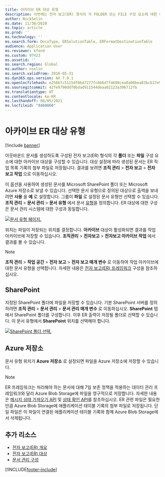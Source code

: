 ```yaml
---
title: 아카이브 ER 대상 유형
description: 이번에는 전자 보고(ER) 형식의 각 FOLDER 또는 FILE 구성 요소에 대한 아카이브 대상을 구성하는 방법에 대한 정보를 제공합니다.
author: NickSelin
ms.date: 11/30/2020
ms.topic: article
ms.prod: ''
ms.technology: ''
ms.search.form: DocuType, ERSolutionTable, ERFormatDestinationTable
audience: Application User
ms.reviewer: kfend
ms.custom: 97423
ms.assetid: ''
ms.search.region: Global
ms.author: nselin
ms.search.validFrom: 2016-05-31
ms.dyn365.ops.version: AX 7.0.1
ms.openlocfilehash: e2566fc5115df8b47277fc6b6d7f4698cea0a00bea83bcb17e9d7a9e9b765b65
ms.sourcegitcommit: 42fe9790ddf0bdad911544deaa82123a396712fb
ms.translationtype: HT
ms.contentlocale: ko-KR
ms.lasthandoff: 08/05/2021
ms.locfileid: "8460860"
---
```

# <a name="archive-er-destination-type"></a>아카이브 ER 대상 유형

[!include [banner](../includes/banner.md)]

아웃바운드 문서를 생성하도록 구성된 전자 보고(ER) 형식의 각 **폴더** 또는 **파일** 구성 요소에 대한 아카이브 대상을 구성할 수 있습니다. 대상 설정에 따라 생성된 문서는 ER 작업 목록 기록의 첨부 파일로 저장됩니다. 결과를 보려면 **조직 관리** \> **전자 보고** \> **전자 보고 작업** 으로 이동하십시오.

이 옵션을 사용하여 생성된 문서를 Microsoft SharePoint 폴더 또는 Microsoft Azure 저장소로 보낼 수 있습니다. 선택한 문서 유형으로 정의된 대상으로 출력을 보내려면 **사용** 을 **예** 로 설정합니다. 그룹이 **파일** 로 설정된 문서 유형만 선택할 수 있습니다. **조직 관리** \> **문서 관리** \> **문서 유형** 에서 문서 [유형](../../fin-ops/organization-administration/configure-document-management.md#configure-document-types)을 정의합니다. ER 대상에 대한 구성은 문서 관리 시스템에 대한 구성과 동일합니다.

[![문서 유형 페이지.](./media/ER_Destinations-SharePointDocuType.png)](./media/ER_Destinations-SharePointDocuType.png)

위치는 파일이 저장되는 위치를 결정합니다. **아카이브** 대상이 활성화되면 결과를 작업 아카이브에 저장할 수 있습니다. **조직관리** \> **전자보고** \> **전자보고 아카이브 작업** 에서 결과를 볼 수 있습니다.

> [!NOTE]
> **조직 관리** \> **작업 공간** \> **전자 보고** \> **전자 보고 매개 변수** 로 이동하여 작업 아카이브에 대한 문서 유형을 선택합니다. 자세한 내용은 [전자 보고(ER) 프레임워크](electronic-reporting-er-configure-parameters.md#prerequisites-for-er-setup) 구성을 참조하십시오.

## <a name="sharepoint"></a>SharePoint

지정된 SharePoint 폴더에 파일을 저장할 수 있습니다. 기본 SharePoint 서버를 정의하려면 **조직 관리** \> **문서 관리** \> **문서 관리 매개 변수** 로 이동하십시오. **SharePoint** 탭에서 SharePoint 폴더를 구성합니다. 이후 ER 출력이 저장될 폴더로 선택할 수 있습니다. 이 문서 유형에서 **SharePoint** 위치를 선택해야 합니다.

[![SharePoint 폴더 선택.](./media/ER_Destinations-SharePointDocuTypeLocation.png)](./media/ER_Destinations-SharePointDocuTypeLocation.png)

## <a name="azure-storage"></a>Azure 저장소

문서 유형 위치가 **Azure 저장소** 로 설정되면 파일을 Azure 저장소에 저장할 수 있습니다.

> [!NOTE] 
> ER 프레임워크는 처리해야 하는 문서에 대해 7일 보존 정책을 적용하는 데이터 관리 프레임워크와 달리 Azure Blob Storage에 파일을 영구적으로 저장합니다. 자세한 내용은 [메시지 상태 가져오기 API](../data-entities/recurring-integrations.md#api-for-getting-message-status) 및 [상태 확인 API](../data-entities/data-management-api.md#status-check-api)를 참조하십시오. ER 관련 파일은 필요한 만큼 Azure Blob Storage에 애플리케이션 테이블 기록의 첨부 파일로 저장됩니다. 단일 파일은 이 파일이 연결된 애플리케이션 테이블 기록와 함께 Azure Blob Storage에서 삭제됩니다.

## <a name="additional-resources"></a>추가 리소스

- [전자 보고(ER) 개요](general-electronic-reporting.md)
- [전자 보고(ER) 대상](electronic-reporting-destinations.md)
- [문서 관리 구성](../../fin-ops/organization-administration/configure-document-management.md)


[!INCLUDE[footer-include](../../../includes/footer-banner.md)]